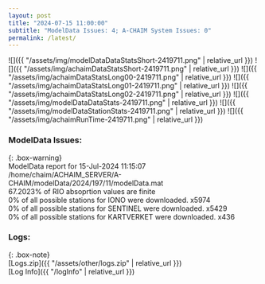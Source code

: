 ```yaml
---
layout: post
title: "2024-07-15 11:00:00"
subtitle: "ModelData Issues: 4; A-CHAIM System Issues: 0"
permalink: /latest/
---
```


![]({{ "/assets/img/modelDataDataStatsShort-2419711.png" | relative_url }})
![]({{ "/assets/img/achaimDataStatsShort-2419711.png" | relative_url }})
![]({{ "/assets/img/achaimDataStatsLong00-2419711.png" | relative_url }})
![]({{ "/assets/img/achaimDataStatsLong01-2419711.png" | relative_url }})
![]({{ "/assets/img/achaimDataStatsLong02-2419711.png" | relative_url }})
![]({{ "/assets/img/modelDataDataStats-2419711.png" | relative_url }})
![]({{ "/assets/img/modelDataStationStats-2419711.png" | relative_url }})
![]({{ "/assets/img/achaimRunTime-2419711.png" | relative_url }})


### ModelData Issues:  
  
{: .box-warning}  
 ModelData report for 15-Jul-2024 11:15:07   
 /home/chaim/ACHAIM_SERVER/A-CHAIM/modelData/2024/197/11/modelData.mat   
 67.2023% of RIO absoprtion values are finite   
 0% of all possible stations for IONO were downloaded. x5974   
 0% of all possible stations for SENTINEL were downloaded. x5429   
 0% of all possible stations for KARTVERKET were downloaded. x436   
  


### Logs:  
  
{: .box-note}  
[Logs.zip]({{ "/assets/other/logs.zip" | relative_url }})  
[Log Info]({{ "/logInfo" | relative_url }})  

